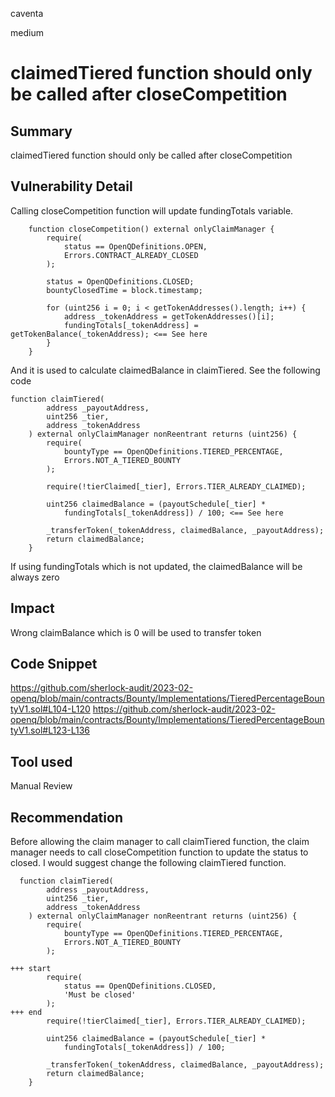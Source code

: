 caventa

medium

# claimedTiered function should only be called after closeCompetition

## Summary
claimedTiered function should only be called after closeCompetition 

## Vulnerability Detail
Calling closeCompetition function will update fundingTotals variable.

```soldiity
    function closeCompetition() external onlyClaimManager {
        require(
            status == OpenQDefinitions.OPEN,
            Errors.CONTRACT_ALREADY_CLOSED
        );

        status = OpenQDefinitions.CLOSED;
        bountyClosedTime = block.timestamp;

        for (uint256 i = 0; i < getTokenAddresses().length; i++) {
            address _tokenAddress = getTokenAddresses()[i];
            fundingTotals[_tokenAddress] = getTokenBalance(_tokenAddress); <== See here
        }
    }
```

And it is used to calculate claimedBalance in claimTiered. See the following code

```solidity
function claimTiered(
        address _payoutAddress,
        uint256 _tier,
        address _tokenAddress
    ) external onlyClaimManager nonReentrant returns (uint256) {
        require(
            bountyType == OpenQDefinitions.TIERED_PERCENTAGE,
            Errors.NOT_A_TIERED_BOUNTY
        );

        require(!tierClaimed[_tier], Errors.TIER_ALREADY_CLAIMED);

        uint256 claimedBalance = (payoutSchedule[_tier] * 
            fundingTotals[_tokenAddress]) / 100; <== See here

        _transferToken(_tokenAddress, claimedBalance, _payoutAddress);
        return claimedBalance;
    }
```

If using fundingTotals which is not updated, the claimedBalance will be always zero
    
## Impact
Wrong claimBalance which is 0 will be used to transfer token

## Code Snippet
https://github.com/sherlock-audit/2023-02-openq/blob/main/contracts/Bounty/Implementations/TieredPercentageBountyV1.sol#L104-L120
https://github.com/sherlock-audit/2023-02-openq/blob/main/contracts/Bounty/Implementations/TieredPercentageBountyV1.sol#L123-L136

## Tool used
Manual Review

## Recommendation
Before allowing the claim manager to call claimTiered function, the claim manager needs to call closeCompetition function to update the status to closed. I would suggest change the following claimTiered function.

```solidity
  function claimTiered(
        address _payoutAddress,
        uint256 _tier,
        address _tokenAddress
    ) external onlyClaimManager nonReentrant returns (uint256) {
        require(
            bountyType == OpenQDefinitions.TIERED_PERCENTAGE,
            Errors.NOT_A_TIERED_BOUNTY
        );

+++ start
        require(
            status == OpenQDefinitions.CLOSED,
            'Must be closed'
        );
+++ end
        require(!tierClaimed[_tier], Errors.TIER_ALREADY_CLAIMED);

        uint256 claimedBalance = (payoutSchedule[_tier] *
            fundingTotals[_tokenAddress]) / 100;

        _transferToken(_tokenAddress, claimedBalance, _payoutAddress);
        return claimedBalance;
    }
```